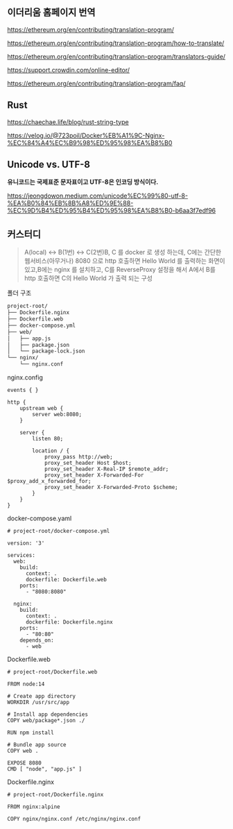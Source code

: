 ## 이더리움 홈페이지 번역



https://ethereum.org/en/contributing/translation-program/

https://ethereum.org/en/contributing/translation-program/how-to-translate/

https://ethereum.org/en/contributing/translation-program/translators-guide/

https://support.crowdin.com/online-editor/

https://ethereum.org/en/contributing/translation-program/faq/



## Rust

https://chaechae.life/blog/rust-string-type




https://velog.io/@723poil/Docker%EB%A1%9C-Nginx-%EC%84%A4%EC%B9%98%ED%95%98%EA%B8%B0


## Unicode vs. UTF-8

**유니코드는 국제표준 문자표이고 UTF-8은 인코딩 방식이다.**

https://jeongdowon.medium.com/unicode%EC%99%80-utf-8-%EA%B0%84%EB%8B%A8%ED%9E%88-%EC%9D%B4%ED%95%B4%ED%95%98%EA%B8%B0-b6aa3f7edf96


## 커스터디

> A(local) <-> B(1번) <-> C(2번)B, C 를 docker 로 생성 하는데, C에는 간단한 웹서비스(아무거나) 8080 으로 http 호출하면 Hello World 를 출력하는 화면이 있고,B에는 nginx 를 설치하고, C를 ReverseProxy 설정을 해서 A에서 B를 http 호출하면 C의 Hello World 가 출력 되는 구성

폴더 구조
```bash
project-root/
├── Dockerfile.nginx
├── Dockerfile.web
├── docker-compose.yml
├── web/
│   ├── app.js
│   ├── package.json
│   └── package-lock.json
└── nginx/
    └── nginx.conf
```

nginx.config
```
events { }

http {
    upstream web {
        server web:8080;
    }

    server {
        listen 80;

        location / {
            proxy_pass http://web;
            proxy_set_header Host $host;
            proxy_set_header X-Real-IP $remote_addr;
            proxy_set_header X-Forwarded-For $proxy_add_x_forwarded_for;
            proxy_set_header X-Forwarded-Proto $scheme;
        }
    }
}

```

docker-compose.yaml
```
# project-root/docker-compose.yml

version: '3'

services:
  web:
    build:
      context: .
      dockerfile: Dockerfile.web
    ports:
      - "8080:8080"

  nginx:
    build:
      context: .
      dockerfile: Dockerfile.nginx
    ports:
      - "80:80"
    depends_on:
      - web

```

Dockerfile.web
```
# project-root/Dockerfile.web

FROM node:14

# Create app directory
WORKDIR /usr/src/app

# Install app dependencies
COPY web/package*.json ./

RUN npm install

# Bundle app source
COPY web .

EXPOSE 8080
CMD [ "node", "app.js" ]

```

Dockerfile.nginx
```
# project-root/Dockerfile.nginx

FROM nginx:alpine

COPY nginx/nginx.conf /etc/nginx/nginx.conf

```